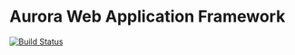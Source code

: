 Aurora Web Application Framework
================================

[![Build Status](https://travis-ci.org/yeiniel/aurora-webapp.svg?branch=master)](https://travis-ci.org/yeiniel/aurora-webapp)